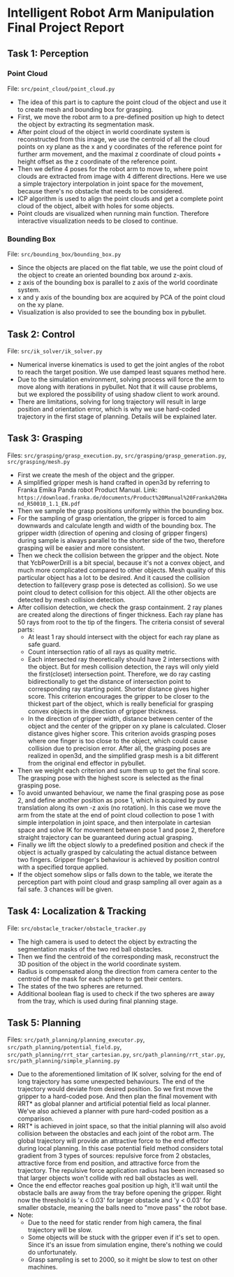 # Intelligent Robot Arm Manipulation Final Project Report

## Task 1: Perception
### Point Cloud
File:  `src/point_cloud/point_cloud.py`
- The idea of this part is to capture the point cloud of the object and use it to create mesh and bounding box for grasping.
- First, we move the robot arm to a pre-defined position up high to detect the object by extracting its segmentation mask. 
- After point cloud of the object in world coordinate system is reconstructed from this image, we use the centroid of all the cloud points on xy plane as the x and y coordinates of the reference point for further arm movement, and the maximal z coordinate of cloud points + height offset as the z coordinate of the reference point.
- Then we define 4 poses for the robot arm to move to, where point clouds are extracted from image with 4 different directions. Here we use a simple trajectory interpolation in joint space for the movement, because there's no obstacle that needs to be considered. 
- ICP algorithm is used to align the point clouds and get a complete point cloud of the object, albeit with holes for some objects.
- Point clouds are visualized when running main function. Therefore interactive visualization needs to be closed to continue.

### Bounding Box
File:  `src/bounding_box/bounding_box.py`
- Since the objects are placed on the flat table, we use the point cloud of the object to create an oriented bounding box around z-axis.
- z axis of the bounding box is parallel to z axis of the world coordinate system.
- x and y axis of the bounding box are acquired by PCA of the point cloud on the xy plane.
- Visualization is also provided to see the bounding box in pybullet.

## Task 2: Control
File:  `src/ik_solver/ik_solver.py`
- Numerical inverse kinematics is used to get the joint angles of the robot to reach the target position. We use damped least squares method here. 
- Due to the simulation environment, solving process will force the arm to move along with iterations in pybullet. Not that it will cause problems, but we explored the possibility of using shadow client to work around. 
- There are limitations, solving for long trajectory will result in large position and orientation error, which is why we use hard-coded trajectory in the first stage of planning. Details will be explained later.

## Task 3: Grasping
Files:  `src/grasping/grasp_execution.py`, `src/grasping/grasp_generation.py`, `src/grasping/mesh.py`
- First we create the mesh of the object and the gripper. 
- A simplified gripper mesh is hand crafted in open3d by referring to Franka Emika Panda robot Product Manual.
  Link: `https://download.franka.de/documents/Product%20Manual%20Franka%20Hand_R50010_1.1_EN.pdf`
- Then we sample the grasp positions uniformly within the bounding box. 
- For the sampling of grasp orientation, the gripper is forced to aim downwards and calculate length and width of the bounding box. The gripper width (direction of opening and closing of gripper fingers) during sample is always parallel to the shorter side of the two, therefore grasping will be easier and more consistent. 
- Then we check the collision between the gripper and the object. Note that YcbPowerDrill is a bit special, because it's not a convex object, and much more complicated compared to other objects. Mesh quality of this particular object has a lot to be desired. And it caused the collision detection to fail(every grasp pose is detected as collision). So we use point cloud to detect collision for this object. All the other objects are detected by mesh collision detection.
- After collision detection, we check the grasp containment. 2 ray planes are created along the directions of finger thickness. Each ray plane has 50 rays from root to the tip of the fingers. The criteria consist of several parts:
  - At least 1 ray should intersect with the object for each ray plane as safe guard. 
  - Count intersection ratio of all rays as quality metric.
  - Each intersected ray theoretically should have 2 intersections with the object. But for mesh collision detection, the rays will only yield the first(closet) intersection point. Therefore, we do ray casting bidirectionally to get the distance of intersection point to corresponding ray starting point. Shorter distance gives higher score. This criterion encourages the gripper to be closer to the thickest part of the object, which is really beneficial for grasping convex objects in the direction of gripper thickness. 
  - In the direction of gripper width, distance between center of the object and the center of the gripper on xy plane is calculated. Closer distance gives higher score. This criterion avoids grasping poses where one finger is too close to the object, which could cause collision due to precision error. After all, the grasping poses are realized in open3d, and the simplified grasp mesh is a bit different from the original end effector in pybullet. 
- Then we weight each criterion and sum them up to get the final score. The grasping pose with the highest score is selected as the 
  final grasping pose. 
- To avoid unwanted behaviour, we name the final grasping pose as pose 2, and define another position as pose 1, which is acquired by pure translation along its own -z axis (no rotation). In this case we move the arm from the state at the end of point cloud collection to pose 1 with simple interpolation in joint space, and then interpolate in cartesian space and solve IK for movement between pose 1 and pose 2, therefore straight trajectory can be guaranteed during actual grasping. 
- Finally we lift the object slowly to a predefined position and check if the object is actually grasped by calculating the actual distance between two fingers. Gripper finger's behaviour is achieved by position control with a specified torque applied. 
- If the object somehow slips or falls down to the table, we iterate the perception part with point cloud and grasp sampling all over again as a fail safe. 3 chances will be given. 

## Task 4: Localization & Tracking
File: `src/obstacle_tracker/obstacle_tracker.py`
- The high camera is used to detect the object by extracting the segmentation masks of the two red ball obstacles. 
- Then we find the centroid of the corresponding mask, reconstruct the 3D position of the object in the world coordinate system. 
- Radius is compensated along the direction from camera center to the centroid of the mask for each sphere to get their centers. 
- The states of the two spheres are returned.
- Additional boolean flag is used to check if the two spheres are away from the tray, which is used during final planning stage.

## Task 5: Planning
Files:  `src/path_planning/planning_executor.py`, `src/path_planning/potential_field.py`, `src/path_planning/rrt_star_cartesian.py`,  `src/path_planning/rrt_star.py`, `src/path_planning/simple_planning.py`

- Due to the aforementioned limitation of IK solver, solving for the end of long trajectory has some unexpected behaviours. The end of the trajectory would deviate from desired position. So we first move the gripper to a hard-coded pose. And then plan the final movement with RRT* as global planner and artificial potential field as local planner. We've also achieved a planner with pure hard-coded position as a comparison. 
- RRT* is achieved in joint space, so that the initial planning will also avoid collision between the obstacles and each joint of the robot arm. The global trajectory will provide an attractive force to the end effector during local planning. In this case potential field method considers total gradient from 3 types of sources: repulsive force from 2 obstacles, attractive force from end position, and attractive force from the trajectory. The repulsive force application radius has been increased so that larger objects won't collide with red ball obstacles as well. 
- Once the end effector reaches goal position up high, it'll wait until the obstacle balls are away from the tray before opening the gripper. Right now the threshold is 'x < 0.03' for larger obstacle and 'y < 0.03' for smaller obstacle, meaning the balls need to "move pass" the robot base. 
- Note: 
  - Due to the need for static render from high camera, the final trajectory will be slow. 
  - Some objects will be stuck with the gripper even if it's set to open. Since it's an issue from simulation engine, there's nothing we could do unfortunately. 
  - Grasp sampling is set to 2000, so it might be slow to test on other machines. 
